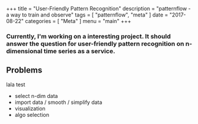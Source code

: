 +++
title = "User-Friendly Pattern Recognition"
description = "patternflow - a way to train and observe"
tags = [
    "patternflow",
    "meta"
]
date = "2017-08-22"
categories = [
    "Meta"
]
menu = "main"
+++

### Currently, I'm working on a interesting project. It should answer the question for user-friendly pattern recognition on n-dimensional time series as a service.

## Problems

lala test

- select n-dim data
- import data / smooth / simplify data
- visualization
- algo selection

